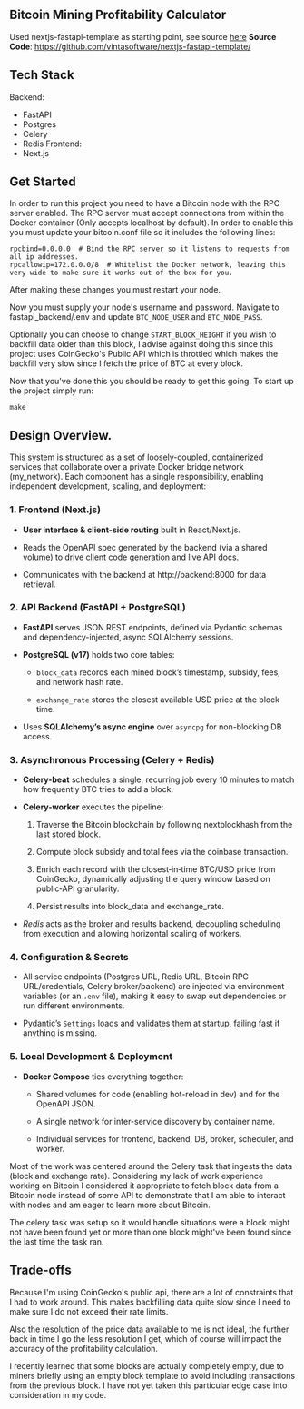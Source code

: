 ## Bitcoin Mining Profitability Calculator

Used nextjs-fastapi-template as starting point, see source [here](https://github.com/vintasoftware/nextjs-fastapi-template/)
**Source Code**: <a href="https://github.com/vintasoftware/nextjs-fastapi-template/" target="_blank">https://github.com/vintasoftware/nextjs-fastapi-template/</a>

## Tech Stack
Backend:
 - FastAPI
 - Postgres
 - Celery
 - Redis
Frontend:
 - Next.js

## Get Started

In order to run this project you need to have a Bitcoin node with the RPC server enabled. The RPC server must accept connections from within the Docker container (Only accepts localhost by default). In order to enable this you must update your bitcoin.conf file so it includes the following lines:

```
rpcbind=0.0.0.0  # Bind the RPC server so it listens to requests from all ip addresses.
rpcallowip=172.0.0.0/8  # Whitelist the Docker network, leaving this very wide to make sure it works out of the box for you.

```

After making these changes you must restart your node.

Now you must supply your node's username and password. Navigate to fastapi_backend/.env and update `BTC_NODE_USER` and `BTC_NODE_PASS`.

Optionally you can choose to change `START_BLOCK_HEIGHT` if you wish to backfill data older than this block, I advise against doing this since this project uses CoinGecko's Public API which is throttled which makes the backfill very slow since I fetch the price of BTC at every block.

Now that you've done this you should be ready to get this going. To start up the project simply run:

`make`

## Design Overview.

This system is structured as a set of loosely-coupled, containerized services that collaborate over a private Docker bridge network (my_network). Each component has a single responsibility, enabling independent development, scaling, and deployment:

### 1. Frontend (Next.js)

 - **User interface & client-side routing** built in React/Next.js.

 - Reads the OpenAPI spec generated by the backend (via a shared volume) to drive client code generation and live API docs.

 - Communicates with the backend at http://backend:8000 for data retrieval.

### 2. API Backend (FastAPI + PostgreSQL)

 - **FastAPI** serves JSON REST endpoints, defined via Pydantic schemas and dependency-injected, async SQLAlchemy sessions.

 - **PostgreSQL (v17)** holds two core tables:

   - `block_data` records each mined block’s timestamp, subsidy, fees, and network hash rate.

   - `exchange_rate` stores the closest available USD price at the block time.

 - Uses **SQLAlchemy’s async engine** over `asyncpg` for non-blocking DB access.

### 3. Asynchronous Processing (Celery + Redis)

 - **Celery-beat** schedules a single, recurring job every 10 minutes to match how frequently BTC tries to add a block.

 - **Celery-worker** executes the pipeline:

   1. Traverse the Bitcoin blockchain by following nextblockhash from the last stored block.

   2. Compute block subsidy and total fees via the coinbase transaction.

   3. Enrich each record with the closest‐in‐time BTC/USD price from CoinGecko, dynamically adjusting the query window based on public‐API granularity.

   4. Persist results into block_data and exchange_rate.

 - *Redis* acts as the broker and results backend, decoupling scheduling from execution and allowing horizontal scaling of workers.

### 4. Configuration & Secrets

 - All service endpoints (Postgres URL, Redis URL, Bitcoin RPC URL/credentials, Celery broker/backend) are injected via environment variables (or an `.env` file), making it easy to swap out dependencies or run different environments.

 - Pydantic’s `Settings` loads and validates them at startup, failing fast if anything is missing.

### 5. Local Development & Deployment

 - **Docker Compose** ties everything together:

   - Shared volumes for code (enabling hot-reload in dev) and for the OpenAPI JSON.

   - A single network for inter-service discovery by container name.

   - Individual services for frontend, backend, DB, broker, scheduler, and worker.

Most of the work was centered around the Celery task that ingests the data (block and exchange rate). Considering my lack of work experience working on Bitcoin I considered it appropriate to fetch block data from a Bitcoin node instead of some API to demonstrate that I am able to interact with nodes and am eager to learn more about Bitcoin.

The celery task was setup so it would handle situations were a block might not have been found yet or more than one block might've been found since the last time the task ran.

## Trade-offs

Because I'm using CoinGecko's public api, there are a lot of constraints that I had to work around. This makes backfilling data quite slow since I need to make sure I do not exceed their rate limits.

Also the resolution of the price data available to me is not ideal, the further back in time I go the less resolution I get, which of course will impact the accuracy of the profitability calculation.

I recently learned that some blocks are actually completely empty, due to miners briefly using an empty block template to avoid including transactions from the previous block. I have not yet taken this particular edge case into consideration in my code.

